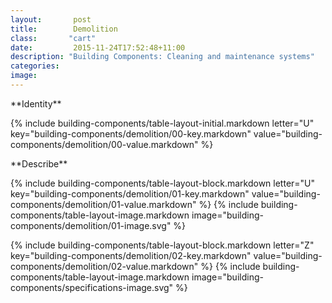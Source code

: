 ```yaml
---
layout:       post
title:        Demolition
class:       "cart"
date:         2015-11-24T17:52:48+11:00
description: "Building Components: Cleaning and maintenance systems"
categories:      
image:        
---
```

<dl>

<div markdown="1" class="building-components-title">
<span class="transform-to-uppercase">**Identity**</span>
</div>

{% include building-components/table-layout-initial.markdown letter="U" key="building-components/demolition/00-key.markdown" value="building-components/demolition/00-value.markdown" %}

<div markdown="1" class="building-components-title">
<span class="transform-to-uppercase">**Describe**</span>
</div>

{% include building-components/table-layout-block.markdown letter="U" key="building-components/demolition/01-key.markdown" value="building-components/demolition/01-value.markdown" %}
{% include building-components/table-layout-image.markdown image="building-components/demolition/01-image.svg" %}

{% include building-components/table-layout-block.markdown letter="Z" key="building-components/demolition/02-key.markdown" value="building-components/demolition/02-value.markdown"  %}
{% include building-components/table-layout-image.markdown image="building-components/specifications-image.svg" %}

</dl>